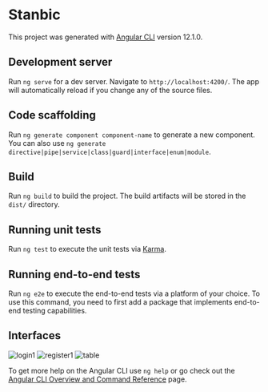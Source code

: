 # Stanbic

This project was generated with [Angular CLI](https://github.com/angular/angular-cli) version 12.1.0.

## Development server

Run `ng serve` for a dev server. Navigate to `http://localhost:4200/`. The app will automatically reload if you change any of the source files.

## Code scaffolding

Run `ng generate component component-name` to generate a new component. You can also use `ng generate directive|pipe|service|class|guard|interface|enum|module`.

## Build

Run `ng build` to build the project. The build artifacts will be stored in the `dist/` directory.

## Running unit tests

Run `ng test` to execute the unit tests via [Karma](https://karma-runner.github.io).

## Running end-to-end tests

Run `ng e2e` to execute the end-to-end tests via a platform of your choice. To use this command, you need to first add a package that implements end-to-end testing capabilities.

## Interfaces
![login1](https://user-images.githubusercontent.com/52346616/124403369-8b910e80-dd25-11eb-85ae-c0ceaf5e1ccf.PNG)
![register1](https://user-images.githubusercontent.com/52346616/124403376-96e43a00-dd25-11eb-9ccd-0a0465a4512c.PNG)
![table](https://user-images.githubusercontent.com/52346616/124403377-98156700-dd25-11eb-9783-953d69b031bd.PNG)


To get more help on the Angular CLI use `ng help` or go check out the [Angular CLI Overview and Command Reference](https://angular.io/cli) page.
